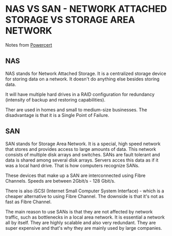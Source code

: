 # NAS VS SAN - NETWORK ATTACHED STORAGE VS STORAGE AREA NETWORK

Notes from [Powercert](https://www.youtube.com/watch?v=3yZDDr0JKVc)

## NAS

NAS stands for Network Attached Storage. It is a centralized storage device for storing data on a network. It doesn't do anything else besides storing data.

It will have multiple hard drives in a RAID configuration for redundancy (intensity of backup and restoring capabilities).

Ther are used in homes and small to medium-size businesses. The disadvantage is that it is a Single Point of Failure. 

## SAN 

SAN stands for Storage Area Network. It is a special, high speed network that stores and provides access to large amounts of data. This network consists of multiple disk arrays and switches. SANs are fault tolerant and data is shared among several disk arrays. Servers acces this data as if it was a local hard drive. That is how computers recognize SANs. 

These devices that make up a SAN are interconnected using Fibre Channels. Speeds are between 2Gbit/s - 128 Gbit/s.

There is also iSCSI (Internet Small Computer System Interface) - which is a cheaper alternative to using Fibre Channel. The downside is that it's not as fast as Fibre Channel.

The main reason to use SANs is that they are not affected by network traffic, such as bottlenecks in a local area network. It is essential a network all by itself. They are highly scalable and also very redundant. They are super expensive and that's why they are mainly used by large companies.